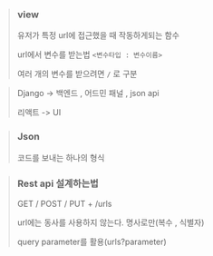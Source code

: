 > ### view
>
> 유저가 특정 url에 접근했을 때 작동하게되는 함수
>
> url에서 변수를 받는법 `<변수타입 : 변수이름>`
>
> 여러 개의 변수를 받으려면 `/` 로 구분

> Django -> 백엔드 , 어드민 패널 , json api
> 
> 리액트 -> UI 

> ### Json
> 코드를 보내는 하나의 형식

> ### Rest api 설계하는법
>
> GET / POST / PUT + /urls
>
> url에는 동사를 사용하지 않는다. 명사로만(복수 , 식별자)
>
> query parameter를 활용(urls?parameter)

